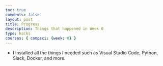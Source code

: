 ```yaml
---
toc: true
comments: false
layout: post
title: Progress
description: Things that happened in Week 0
type: hacks
courses: { compsci: {week: 0} }
---
```


- I installed all the things I needed such as Visual Studio Code, Python, Slack, Docker, and more. 